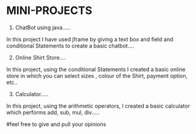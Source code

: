 # MINI-PROJECTS

1. ChatBot using java.....

In this project I have used jframe by giving a text box and field and conditional Statements to create a basic chatbot....

2. Online Shirt Store....

In this project, using the conditional Statements I created a basic online store in which 
you can select sizes , colour of the Shirt, payment option, etc..

3. Calculator.....

In this project, using the arithmetic operators, I created a basic calculator which performs add, sub, mul, div.....



#feel free to give and pull your opinions
